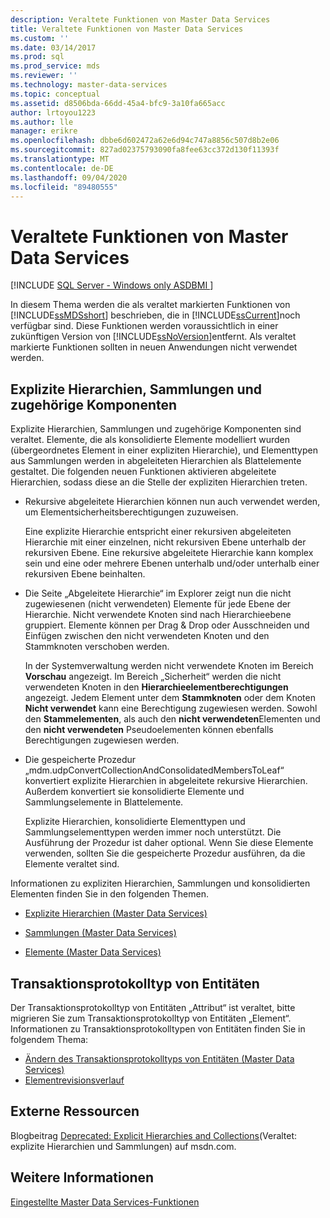 ```yaml
---
description: Veraltete Funktionen von Master Data Services
title: Veraltete Funktionen von Master Data Services
ms.custom: ''
ms.date: 03/14/2017
ms.prod: sql
ms.prod_service: mds
ms.reviewer: ''
ms.technology: master-data-services
ms.topic: conceptual
ms.assetid: d8506bda-66dd-45a4-bfc9-3a10fa665acc
author: lrtoyou1223
ms.author: lle
manager: erikre
ms.openlocfilehash: dbbe6d602472a62e6d94c747a8856c507d8b2e06
ms.sourcegitcommit: 827ad02375793090fa8fee63cc372d130f11393f
ms.translationtype: MT
ms.contentlocale: de-DE
ms.lasthandoff: 09/04/2020
ms.locfileid: "89480555"
---
```

# <a name="deprecated-master-data-services-features"></a>Veraltete Funktionen von Master Data Services

[!INCLUDE [SQL Server - Windows only ASDBMI  ](../includes/applies-to-version/sql-windows-only-asdbmi.md)]

  In diesem Thema werden die als veraltet markierten Funktionen von [!INCLUDE[ssMDSshort](../includes/ssmdsshort-md.md)] beschrieben, die in [!INCLUDE[ssCurrent](../includes/sscurrent-md.md)]noch verfügbar sind. Diese Funktionen werden voraussichtlich in einer zukünftigen Version von [!INCLUDE[ssNoVersion](../includes/ssnoversion-md.md)]entfernt. Als veraltet markierte Funktionen sollten in neuen Anwendungen nicht verwendet werden.  
  
## <a name="explicit-hierarchies-collections-and-related-components"></a>Explizite Hierarchien, Sammlungen und zugehörige Komponenten  
 Explizite Hierarchien, Sammlungen und zugehörige Komponenten sind veraltet. Elemente, die als konsolidierte Elemente modelliert wurden (übergeordnetes Element in einer expliziten Hierarchie), und Elementtypen aus Sammlungen werden in abgeleiteten Hierarchien als Blattelemente gestaltet. Die folgenden neuen Funktionen aktivieren abgeleitete Hierarchien, sodass diese an die Stelle der expliziten Hierarchien treten.  
  
-   Rekursive abgeleitete Hierarchien können nun auch verwendet werden, um Elementsicherheitsberechtigungen zuzuweisen.  
  
     Eine explizite Hierarchie entspricht einer rekursiven abgeleiteten Hierarchie mit einer einzelnen, nicht rekursiven Ebene unterhalb der rekursiven Ebene. Eine rekursive abgeleitete Hierarchie kann komplex sein und eine oder mehrere Ebenen unterhalb und/oder unterhalb einer rekursiven Ebene beinhalten.  
  
-   Die Seite „Abgeleitete Hierarchie“ im Explorer zeigt nun die nicht zugewiesenen (nicht verwendeten) Elemente für jede Ebene der Hierarchie. Nicht verwendete Knoten sind nach Hierarchieebene gruppiert. Elemente können per Drag & Drop oder Ausschneiden und Einfügen zwischen den nicht verwendeten Knoten und den Stammknoten verschoben werden.  
  
     In der Systemverwaltung werden nicht verwendete Knoten im Bereich **Vorschau** angezeigt. Im Bereich „Sicherheit“ werden die nicht verwendeten Knoten in den **Hierarchieelementberechtigungen** angezeigt. Jedem Element unter dem **Stammknoten** oder dem Knoten **Nicht verwendet** kann eine Berechtigung zugewiesen werden. Sowohl den **Stammelementen**, als auch den **nicht verwendeten**Elementen und den **nicht verwendeten** Pseudoelementen können ebenfalls Berechtigungen zugewiesen werden.  
  
-   Die gespeicherte Prozedur „mdm.udpConvertCollectionAndConsolidatedMembersToLeaf“ konvertiert explizite Hierarchien in abgeleitete rekursive Hierarchien. Außerdem konvertiert sie konsolidierte Elemente und Sammlungselemente in Blattelemente.  
  
     Explizite Hierarchien, konsolidierte Elementtypen und Sammlungselementtypen werden immer noch unterstützt. Die Ausführung der Prozedur ist daher optional. Wenn Sie diese Elemente verwenden, sollten Sie die gespeicherte Prozedur ausführen, da die Elemente veraltet sind.  
  
 Informationen zu expliziten Hierarchien, Sammlungen und konsolidierten Elementen finden Sie in den folgenden Themen.  
  
-   [Explizite Hierarchien &#40;Master Data Services&#41;](../master-data-services/explicit-hierarchies-master-data-services.md)  
  
-   [Sammlungen &#40;Master Data Services&#41;](../master-data-services/collections-master-data-services.md)  
  
-   [Elemente &#40;Master Data Services&#41;](../master-data-services/members-master-data-services.md)  
  
## <a name="attribute-entity-transaction-log-type"></a>Transaktionsprotokolltyp von Entitäten  
Der Transaktionsprotokolltyp von Entitäten „Attribut“ ist veraltet, bitte migrieren Sie zum Transaktionsprotokolltyp von Entitäten „Element“. Informationen zu Transaktionsprotokolltypen von Entitäten finden Sie in folgendem Thema:
* [Ändern des Transaktionsprotokolltyps von Entitäten (Master Data Services)](../master-data-services/change-the-entity-transaction-log-type-master-data-services.md)
* [Elementrevisionsverlauf](../master-data-services/member-revision-history-master-data-services.md)
  
## <a name="external-resources"></a>Externe Ressourcen  
 Blogbeitrag [Deprecated: Explicit Hierarchies and Collections](https://techcommunity.microsoft.com/t5/sql-server-integration-services/deprecated-explicit-hierarchies-and-collections/ba-p/388221)(Veraltet: explizite Hierarchien und Sammlungen) auf msdn.com.  
  
## <a name="see-also"></a>Weitere Informationen  
 [Eingestellte Master Data Services-Funktionen](../master-data-services/discontinued-master-data-services-features.md)  
  
  
